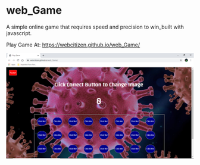 # web_Game
A simple online game that requires speed and precision to win_built with javascript.

Play Game At: https://webcitizen.github.io/web_Game/

![](game.png)
